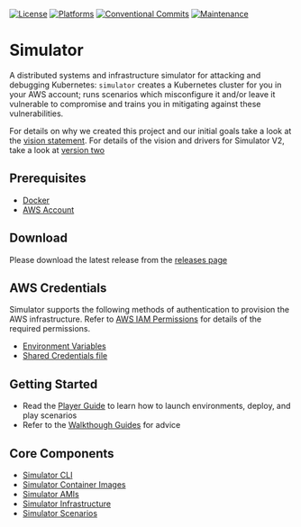 [![License](https://img.shields.io/badge/License-Apache%202.0-blue.svg)](https://github.com/controlplaneio/simulator/blob/master/LICENSE)
[![Platforms](https://img.shields.io/badge/Platform-Linux|MacOS-blue.svg)](https://github.com/controlplaneio/simulator/blob/master/README.md)
[![Conventional Commits](https://img.shields.io/badge/Conventional%20Commits-1.0.0-blue.svg)](https://conventionalcommits.org)
[![Maintenance](https://img.shields.io/badge/Maintained%3F-yes-green.svg)](https://github.com/controlplaneio/simulator/graphs/commit-activity)

# Simulator

A distributed systems and infrastructure simulator for attacking and debugging Kubernetes: <code>simulator</code>
creates a Kubernetes cluster for you in your AWS account; runs scenarios which misconfigure it and/or leave it
vulnerable to compromise and trains you in mitigating against these vulnerabilities.

For details on why we created this project and our initial goals take a look at the [vision statement](./docs/vision-statement.md).
For details of the vision and drivers for Simulator V2, take a look at [version two](docs/vision-statement-v2.md)

## Prerequisites

- [Docker](https://docs.docker.com/get-docker/)
- [AWS Account](https://aws.amazon.com/free)

## Download

Please download the latest release from the [releases page](https://github.com/controlplaneio/simulator/releases)

## AWS Credentials

Simulator supports the following methods of authentication to provision the AWS infrastructure. Refer to
[AWS IAM Permissions](docs/aws-iam-permissions.md) for details of the required permissions.

- [Environment Variables](https://docs.aws.amazon.com/sdkref/latest/guide/environment-variables.html)
- [Shared Credentials file](https://docs.aws.amazon.com/sdkref/latest/guide/file-format.html)

## Getting Started

- Read the [Player Guide](docs/player-guide.md) to learn how to launch environments, deploy, and play scenarios
- Refer to the [Walkthough Guides](docs/2023-cncf-ctf-walkthroughs) for advice

## Core Components

- [Simulator CLI](docs/cli.md)
- [Simulator Container Images](docs/container-images.md)
- [Simulator AMIs](docs/amis.md)
- [Simulator Infrastructure](docs/infrastructure.md)
- [Simulator Scenarios](docs/scenarios.md)

